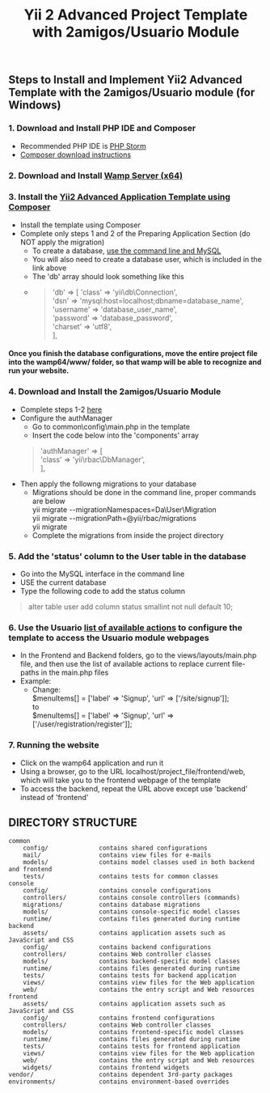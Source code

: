 <p align="center">
    <h1 align="center">Yii 2 Advanced Project Template with 2amigos/Usuario Module</h1>
    <br>
</p>


## Steps to Install and Implement Yii2 Advanced Template with the 2amigos/Usuario module (for Windows)
### 1. Download and Install PHP IDE and Composer
- Recommended PHP IDE is [PHP Storm](https://www.jetbrains.com/phpstorm/download/)
- [Composer download instructions](https://github.com/yiisoft/yii2/blob/master/docs/guide/start-installation.md#installing-composer)
### 2. Download and Install [Wamp Server (x64)](https://sourceforge.net/projects/wampserver/files/)
### 3. Install the [Yii2 Advanced Application Template using Composer](https://github.com/yiisoft/yii2-app-advanced/blob/master/docs/guide/start-installation.md#installing-using-composer)
 - Install the template using Composer
 - Complete only steps 1 and 2 of the Preparing Application Section (do NOT apply the migration)
   - To create a database, [use the command line and MySQL](https://www.a2hosting.com/kb/developer-corner/mysql/managing-mysql-databases-and-users-from-the-command-line)
   - You will also need to create a database user, which is included in the link above
   - The 'db' array should look something like this
   - >'db' => [
                'class' => 'yii\db\Connection',<br/>
                'dsn' => 'mysql:host=localhost;dbname=database_name',<br/>
                'username' => 'database_user_name',<br/>
                'password' => 'database_password',<br/>
                'charset' => 'utf8',<br/>
            ],
#### Once you finish the database configurations, move the entire project file into the wamp64/www/ folder, so that wamp will be able to recognize and run your website.
### 4. Download and Install the 2amigos/Usuario Module
 - Complete steps 1-2 [here](http://yii2-usuario.readthedocs.io/en/latest/installation/advanced-application-template/)
 - Configure the authManager
   - Go to common\config\main.php in the template
   - Insert the code below into the 'components' array</br>
   >'authManager' => [</br>
   'class' => 'yii\rbac\DbManager',</br>
   ],</br>
 - Then apply the followng migrations to your database
   - Migrations should be done in the command line, proper commands are below<br/>
   yii migrate --migrationNamespaces=Da\User\Migration<br/>
   yii migrate --migrationPath=@yii/rbac/migrations<br/>
   yii migrate<br/>
   - Complete the migrations from inside the project directory
### 5. Add the 'status' column to the User table in the database
 - Go into the MySQL interface in the command line
 - USE the current database
 - Type the following code to add the status column</br>
 >alter table user add column status smallint not null default 10;
### 6. Use the Usuario [list of available actions](http://yii2-usuario.readthedocs.io/en/latest/installation/available-actions/) to configure the template to access the Usuario module webpages
 - In the Frontend and Backend folders, go to the views/layouts/main.php file, and then use the list of available actions to replace current file-paths in the main.php files
 - Example:
   - Change:</br>$menuItems[] = ['label' => 'Signup', 'url' => ['/site/signup']];</br>to</br>
   $menuItems[] = ['label' => 'Signup', 'url' => ['/user/registration/register']];
### 7. Running the website
 - Click on the wamp64 application and run it
 - Using a browser, go to the URL localhost/project_file/frontend/web, which will take you to the frontend webpage of the template
 - To access the backend, repeat the URL above except use 'backend' instead of 'frontend'


DIRECTORY STRUCTURE
-------------------

```
common
    config/              contains shared configurations
    mail/                contains view files for e-mails
    models/              contains model classes used in both backend and frontend
    tests/               contains tests for common classes    
console
    config/              contains console configurations
    controllers/         contains console controllers (commands)
    migrations/          contains database migrations
    models/              contains console-specific model classes
    runtime/             contains files generated during runtime
backend
    assets/              contains application assets such as JavaScript and CSS
    config/              contains backend configurations
    controllers/         contains Web controller classes
    models/              contains backend-specific model classes
    runtime/             contains files generated during runtime
    tests/               contains tests for backend application    
    views/               contains view files for the Web application
    web/                 contains the entry script and Web resources
frontend
    assets/              contains application assets such as JavaScript and CSS
    config/              contains frontend configurations
    controllers/         contains Web controller classes
    models/              contains frontend-specific model classes
    runtime/             contains files generated during runtime
    tests/               contains tests for frontend application
    views/               contains view files for the Web application
    web/                 contains the entry script and Web resources
    widgets/             contains frontend widgets
vendor/                  contains dependent 3rd-party packages
environments/            contains environment-based overrides
```
